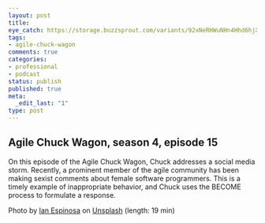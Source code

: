 ```yaml
---
layout: post
title: 
eye_catch: https://storage.buzzsprout.com/variants/92xNeRHWuNHn4Hhd6hjXXYZ5/8d66eb17bb7d02ca4856ab443a78f2148cafbb129f58a3c81282007c6fe24ff2?.jpg
tags:
- agile-chuck-wagon
comments: true
categories:
- professional
- podcast
status: publish
published: true
meta:
  _edit_last: "1"
type: post
---
```


## Agile Chuck Wagon, season 4, episode 15

On this episode of the Agile Chuck Wagon, Chuck addresses a social media storm. Recently, a prominent member of the agile community has been making sexist comments about female software programmers. This is a timely example of inappropriate behavior, and Chuck uses the BECOME process to formulate a response.

Photo by [Ian Espinosa](https://unsplash.com/photos/rX12B5uX7QM?utm_source=unsplash&amp;utm_medium=referral&amp;utm_content=creditCopyText) on [Unsplash](https://unsplash.com/search/photos/sadness?utm_source=unsplash&amp;utm_medium=referral&amp;utm_content=creditCopyText) (length: 19 min)
